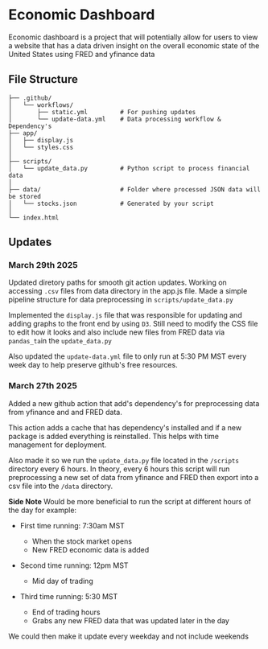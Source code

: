 # Economic Dashboard

Economic dashboard is a project that will potentially allow for users to view a website that has a data driven insight on the
overall economic state of the United States using FRED and yfinance data

## File Structure

```
├── .github/
│   └── workflows/
│       ├── static.yml         # For pushing updates
│       └── update-data.yml    # Data processing workflow & Dependency's
├── app/
│   ├── display.js
│   └── styles.css
│       
├── scripts/                   
│   └── update_data.py         # Python script to process financial data
│        
├── data/                      # Folder where processed JSON data will be stored
│   └── stocks.json            # Generated by your script
│ 
└── index.html
```

## Updates 

### March 29th 2025

Updated diretory paths for smooth git action updates. Working on accessing `.csv` files from data directory in the app.js file. Made a simple pipeline structure for data preprocessing in `scripts/update_data.py`

Implemented the `display.js` file that was responsible for updating and adding graphs to the front end by using `D3`. Still need to modify the CSS file to edit how it looks and also include new files from FRED data via `pandas_ta`in the `update_data.py`

Also updated the `update-data.yml` file to only run at 5:30 PM MST every week day to help preserve github's free resources. 

### March 27th 2025

Added a new github action that add's dependency's for preprocessing data from yfinance and and FRED data.

This action adds a cache that has dependency's installed and if a new package is added everything is reinstalled. This helps with time management for deployment.

Also made it so we run the `update_data.py` file located in the `/scripts` directory every 6 hours. In theory, every 6 hours this script will run preprocessing a new set of data from yfinance and FRED then export into a csv file into the `/data` directory.

**Side Note**
Would be more beneficial to run the script at different hours of the day for example:

- First time running: 7:30am MST
    - When the stock market opens
    - New FRED economic data is added

- Second time running: 12pm MST
    - Mid day of trading

- Third time running: 5:30 MST
    - End of trading hours
    - Grabs any new FRED data that was updated later in the day

We could then make it update every weekday and not include weekends